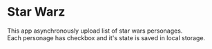 # Star Warz

This app asynchronously upload list of star wars personages.<br>
Each personage has checkbox and it's state is saved in local storage.
